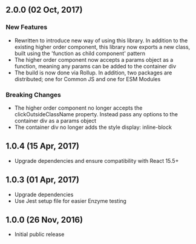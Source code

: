 ## 2.0.0 (02 Oct, 2017)

### New Features

* Rewritten to introduce new way of using this library. In addition to the existing higher order component, this library now exports a new class, built using the 'function as child component' pattern
* The higher order component now accepts a params object as a function, meaning any params can be added to the container div
* The build is now done via Rollup. In addition, two packages are distributed; one for Common JS and one for ESM Modules

### Breaking Changes

* The higher order component no longer accepts the clickOutsideClassName property. Instead pass any options to the container div as a params object
* The container div no longer adds the style display: inline-block

## 1.0.4 (15 Apr, 2017)
* Upgrade dependencies and ensure compatibility with React 15.5+

## 1.0.3 (01 Apr, 2017)
* Upgrade dependencies
* Use Jest setup file for easier Enzyme testing

## 1.0.0 (26 Nov, 2016)

* Initial public release